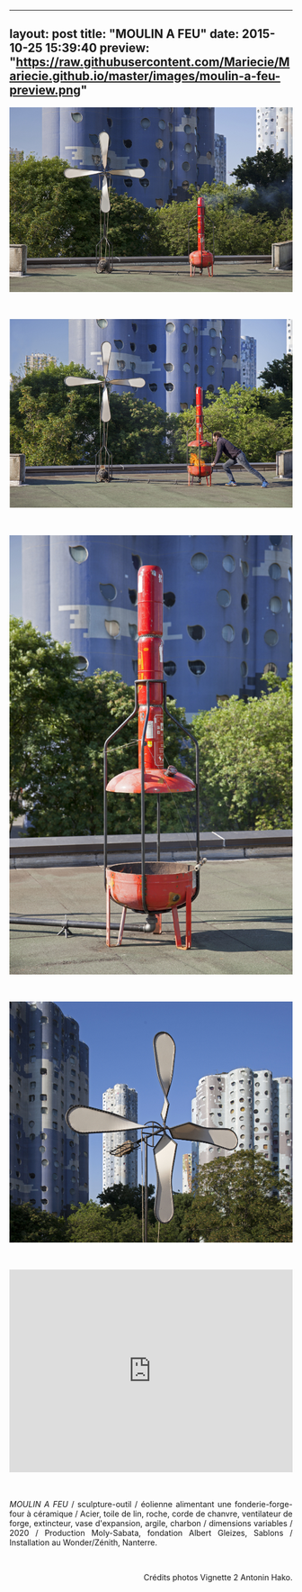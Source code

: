
---
layout: post
title:  "MOULIN A FEU"
date:   2015-10-25 15:39:40
preview: "https://raw.githubusercontent.com/Mariecie/Mariecie.github.io/master/images/moulin-a-feu-preview.png"
---

<img src="https://raw.githubusercontent.com/Mariecie/Mariecie.github.io/master/images/Moulin à feu_2020_Production Moly-Sabata_crédits photo François Dufeil'.jpg" alt="Moulin a feu.Francois Dufeil"> 
<p>&nbsp;</p> 

<img src="https://raw.githubusercontent.com/Mariecie/Mariecie.github.io/master/images/Moulin à feu_action_2020_Production Moly-Sabata_crédits photo Antonin Hako.jpg" alt="Moulin a feu.Francois Dufeil"> 
<p>&nbsp;</p> 

<img src="https://raw.githubusercontent.com/Mariecie/Mariecie.github.io/master/images/Moulin à feu_détail four_2020_Production Moly-Sabata_crédits photo François Dufeil.jpg" alt="Moulin a feu.Francois Dufeil"> 
<p>&nbsp;</p> 

<img src="https://raw.githubusercontent.com/Mariecie/Mariecie.github.io/master/images/Moulin à feu_détail hélice_2020_Production Moly-Sabata_crédits photo François Dufeil.jpg" alt="Moulin a feu.Francois Dufeil"> 
<p>&nbsp;</p> 

<iframe src="https://youtu.be/q9_lsqOef5o" width="100%" height="360" frameborder="0" webkitallowfullscreen mozallowfullscreen allowfullscreen></iframe> 
<p>&nbsp;</p>


<p style="text-align:justify">
<span style="font-style: italic;">MOULIN A FEU</span> / sculpture-outil / éolienne alimentant une fonderie-forge-four à céramique / Acier, toile de lin, roche, corde de chanvre, ventilateur de forge, extincteur, vase d'expansion, argile, charbon / dimensions variables / 2020 / Production Moly-Sabata, fondation Albert Gleizes, Sablons / Installation au Wonder/Zénith, Nanterre.
</p>
<br>

<p style="text-align:right; font-size: 14px;">
Cr&eacute;dits photos Vignette 2 Antonin Hako.
</p>










